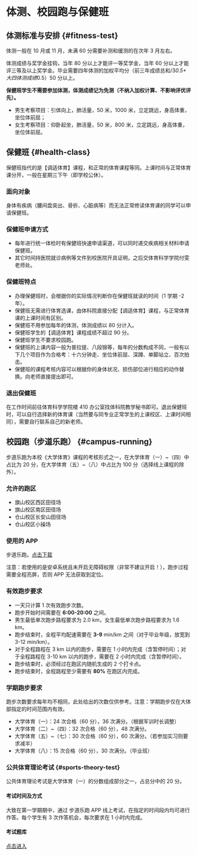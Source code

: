 # 体测、校园跑与保健班

## 体测标准与安排 {#fitness-test}

体测一般在 10 月或 11 月，未满 60 分需要补测和缓测的在次年 3 月左右。

体测成绩与奖学金挂钩，当年 80 分以上才能评一等奖学金，当年 60 分以上才能评三等及以上奖学金。毕业需要四年体测的加权平均分（前三年成绩总和/3*0.5+ 大四体测成绩*0.5）50 分以上。

**保健班学生不需要参加体测，体测成绩记为免测（不纳入加权计算、不影响评优评先）。**

- 男生考察项目：引体向上，肺活量，50 米，1000 米，立定跳远，身高体重，坐位体前屈；
- 女生考察项目：仰卧起坐，肺活量，50 米，800 米，立定跳远，身高体重，坐位体前屈。

## 保健班 {#health-class}

保健班指代的是【调适体育】课程，和正常的体育课程等同。上课时间与正常体育课分开，一般在星期三下午（即学校公休）。

### 面向对象

身体有疾病（腰间盘突出、骨折、心脏病等）而无法正常修读体育课的同学可以申请保健班。

### 保健班申请方式

- 每年进行统一体检时有保健班快速申请渠道，可以同时递交疾病相关材料申请保健班。
- 其它时间持医院就诊病例等文件到校医院开具证明，之后交体育科学学院付雯老师处。

### 保健班特点

- 办理保健班时，会根据你的实际情况判断你在保健班就读的时间（1 学期 -2 年）。
- 保健班无需进行体育选课，由体科院直接分配【调适体育】课程，与正常体育课的上课时间有区别。
- 保健班不用参加每年的体测，体测成绩以 80 分计入。
- 保健班学生的【调适体育】课程成绩不超过 90 分。
- 保健班学生不要求校园跑。
- 保健班的上课内容一般为普拉提、八段锦等，每年的分数构成不同，一般有以下几个项目作为合格考：十六分钟走、坐位体前屈、深蹲、单脚站立、百次拍击。
- 保健班的课程考核内容可以根据你的身体状况、损伤部位进行相应的动作替换。向老师直接提出即可。

### 退出保健班

在工作时间前往体育科学学院楼 410 办公室找体科院教学秘书即可。退出保健班时，可以自行选择新的体育课（当然要与同专业正常学生的上课校区、上课时间相同），需要自行联系自己的新老师。

## 校园跑（步道乐跑） {#campus-running}

步道乐跑为本校《大学体育》课程的考核形式之一，在大学体育（一）\~（四）中占比为 20 分，在大学体育（五）\~（八）中占比为 100 分（选择线上课程的除外）。

### 允许的跑区

- 旗山校区西区田径场
- 旗山校区南区田径场
- 仓山校区长安山田径场
- 仓山校区小操场

### 使用的 APP

步道乐跑。[点击下载](https://sj.qq.com/appdetail/com.lptiyu.tanke)

注意：若使用的是安卓系统且未开启无障碍权限（非常不建议开启！），跑步过程需要全程亮屏，否则 APP 无法获取到定位。

### 有效跑步要求

- 一天只计算 1 次有效跑步次数。
- 跑步开始时间需要在 **6:00-20:00** 之间。
- 男生最低单次跑步路程要求为 2.0 km，女生最低单次跑步路程要求为 1.6 km。
- 跑步结束时，全程平均配速需要在 **3-9** min/km 之间（对于毕业年级，放宽到 3-12 min/km）。
- 对于全程路程在 3 km 以内的跑步，需要在 1 小时内完成（含暂停时间）；对于全程路程在 3-10 km 以内的跑步，需要在 2 小时内完成（含暂停时间）。
- 跑步结束时，必须经过在跑区内随机生成的 2 个打卡点。
- 跑步结束时，全程路程至少需要有 **80%** 在跑区内完成。

### 学期跑步要求

跑步次数要求每年均不相同，此处给出的次数仅供参考。注意：学期跑步仅在大体部指定的时间范围内有效。

- 大学体育（一）：24 次合格（60 分），36 次满分。（根据军训时长调整）
- 大学体育（二）\~（四）：32 次合格（60 分），48 次满分。
- 大学体育（五）\~（七）：30 次合格（60 分），60 次满分。（若参加实习则要求减半）
- 大学体育（八）：15 次合格（60 分），30 次满分。（毕业班）

### 公共体育理论考试 {#sports-theory-test}

公共体育理论考试是大学体育（一）的分数组成部分之一，占总分中的 20 分。

#### 考试时间及方式

大致在第一学期期中，通过 步道乐跑 APP 线上考试，在指定的时间段内均可进行作答。每个学生有 3 次作答机会，每次要求在 1 小时内完成。

#### 考试题库

[点击进入](../tiku/sports-theory-test.md)